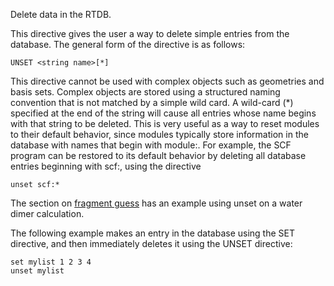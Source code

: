 Delete data in the RTDB.

This directive gives the user a way to delete simple entries from the
database. The general form of the directive is as follows:
```
UNSET <string name>[*]
```
This directive cannot be used with complex objects such as geometries
and basis sets. Complex objects are stored using a structured naming
convention that is not matched by a simple wild card. A wild-card (\*)
specified at the end of the string <name> will cause all entries whose
name begins with that string to be deleted. This is very useful as a way
to reset modules to their default behavior, since modules typically
store information in the database with names that begin with module:.
For example, the SCF program can be restored to its default behavior by
deleting all database entries beginning with scf:, using the directive
```
unset scf:*
```
The section on [fragment
guess](Hartree-Fock-Theory-for-Molecules#superposition-of-fragment-molecular-orbitals "wikilink") has an example using unset on a water dimer
calculation.

The following example makes an entry in the database using the SET
directive, and then immediately deletes it using the UNSET directive:
```
set mylist 1 2 3 4   
unset mylist
```